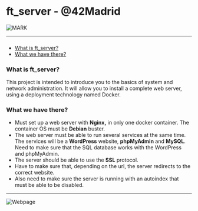 # ft_server - @42Madrid
![MARK](https://bitbucket.org/estina/42madrid-ft_server/raw/9c6f9f898e216c28225af93e0db1c0d26322bacc/mark.png)

------------

### 
* [What is ft_server?](#what-is-ft_server)
* [What we have there?](#what-we-have-there)

### What is ft_server?

This project is intended to introduce you to the basics of system and network administration. It will allow you to install a complete web server, using a deployment technology named Docker.

### What we have there?

 - Must set up a web server with **Nginx,** in only one docker container. The container OS must be **Debian** buster.
 - The web server must be able to run several services at the same time. The services will be a **WordPress** website, **phpMyAdmin** and **MySQL**. Need to make sure that the SQL database works with the WordPress and phpMyAdmin.
 - The server should be able to use the **SSL** protocol.
 - Have to make sure that, depending on the url, the server redirects to the correct website.
 - Also need to make sure the server is running with an autoindex that must be able to be disabled.

------------

![Webpage](https://bitbucket.org/estina/42madrid-ft_server/raw/a79d7f509ed7816b5b92e82b87c93c2455840be5/webpage.png)

[1]: https://www.42madrid.com/ 